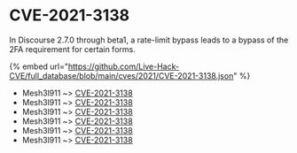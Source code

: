 # CVE-2021-3138

In Discourse 2.7.0 through beta1, a rate-limit bypass leads to a bypass of the 2FA requirement for certain forms.

{% embed url="https://github.com/Live-Hack-CVE/full_database/blob/main/cves/2021/CVE-2021-3138.json" %}


* Mesh3l911 ~> [CVE-2021-3138](https://www.alice-snow.ru/2021/database/cve-2021-3138/cve-2021-3138-mesh3l911)
* Mesh3l911 ~> [CVE-2021-3138](https://www.alice-snow.ru/2021/database/cve-2021-3138/cve-2021-3138-mesh3l911)
* Mesh3l911 ~> [CVE-2021-3138](https://www.alice-snow.ru/2021/database/cve-2021-3138/cve-2021-3138-mesh3l911)
* Mesh3l911 ~> [CVE-2021-3138](https://www.alice-snow.ru/2021/database/cve-2021-3138/cve-2021-3138-mesh3l911)
* Mesh3l911 ~> [CVE-2021-3138](https://www.alice-snow.ru/2021/database/cve-2021-3138/cve-2021-3138-mesh3l911)
* Mesh3l911 ~> [CVE-2021-3138](https://www.alice-snow.ru/2021/database/cve-2021-3138/cve-2021-3138-mesh3l911)
